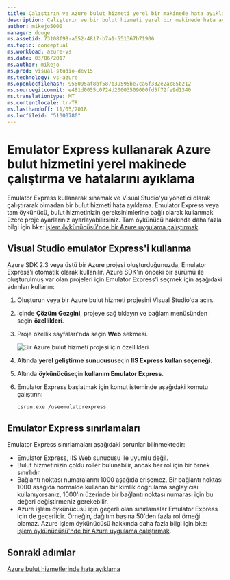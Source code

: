 ```yaml
---
title: Çalıştırın ve Azure bulut hizmeti yerel bir makinede hata ayıklamak için emulator Express'i kullanma | Microsoft Docs
description: Çalıştırın ve bir bulut hizmeti yerel bir makinede hata ayıklamak için emulator Express'i kullanma
author: mikejo5000
manager: douge
ms.assetid: 73108f98-a552-4817-b7a1-551367b71906
ms.topic: conceptual
ms.workload: azure-vs
ms.date: 03/06/2017
ms.author: mikejo
ms.prod: visual-studio-dev15
ms.technology: vs-azure
ms.openlocfilehash: 955095af8bf587b39595be7ca6f332e2ac85b212
ms.sourcegitcommit: e481d0055c0724d20003509000fd5f72fe9d1340
ms.translationtype: MT
ms.contentlocale: tr-TR
ms.lasthandoff: 11/05/2018
ms.locfileid: "51000780"
---
```

# <a name="using-emulator-express-to-run-and-debug-an-azure-cloud-service-on-a-local-machine"></a>Emulator Express kullanarak Azure bulut hizmetini yerel makinede çalıştırma ve hatalarını ayıklama
Emulator Express kullanarak sınamak ve Visual Studio'yu yönetici olarak çalıştırarak olmadan bir bulut hizmeti hata ayıklama. Emulator Express veya tam öykünücü, bulut hizmetinizin gereksinimlerine bağlı olarak kullanmak üzere proje ayarlarınız ayarlayabilirsiniz. Tam öykünücü hakkında daha fazla bilgi için bkz: [işlem öykünücüsü'nde bir Azure uygulama çalıştırmak](/azure/storage/common/storage-use-emulator).

## <a name="using-emulator-express-in-visual-studio"></a>Visual Studio emulator Express'i kullanma
Azure SDK 2.3 veya üstü bir Azure projesi oluşturduğunuzda, Emulator Express'i otomatik olarak kullanılır. Azure SDK'ın önceki bir sürümü ile oluşturulmuş var olan projeleri için Emulator Express'i seçmek için aşağıdaki adımları kullanın:

1. Oluşturun veya bir Azure bulut hizmeti projesini Visual Studio'da açın.

1. İçinde **Çözüm Gezgini**, projeye sağ tıklayın ve bağlam menüsünden seçin **özellikleri**.

1. Proje özellik sayfaları'nda seçin **Web** sekmesi.

    ![Bir Azure bulut hizmeti projesi için özellikleri](./media/vs-azure-tools-emulator-express-debug-run/web-properties.png)

1. Altında **yerel geliştirme sunucusu**seçin **IIS Express kullan seçeneği**.

1. Altında **öykünücü**seçin **kullanım Emulator Express**.
   
1. Emulator Express başlatmak için komut isteminde aşağıdaki komutu çalıştırın: 

    ```
    csrun.exe /useemulatorexpress
    ```

## <a name="emulator-express-limitations"></a>Emulator Express sınırlamaları
Emulator Express sınırlamaları aşağıdaki sorunlar bilinmektedir: 

- Emulator Express, IIS Web sunucusu ile uyumlu değil.
- Bulut hizmetinizin çoklu roller bulunabilir, ancak her rol için bir örnek sınırlıdır.
- Bağlantı noktası numaralarını 1000 aşağıda erişemez. Bir bağlantı noktası 1000 aşağıda normalde kullanan bir kimlik doğrulama sağlayıcısı kullanıyorsanız, 1000'in üzerinde bir bağlantı noktası numarası için bu değeri değiştirmeniz gerekebilir.
- Azure işlem öykünücüsü için geçerli olan sınırlamalar Emulator Express için de geçerlidir. Örneğin, dağıtım başına 50'den fazla rol örneği olamaz. Azure işlem öykünücüsü hakkında daha fazla bilgi için bkz: [işlem öykünücüsü'nde bir Azure uygulama çalıştırmak](http://go.microsoft.com/fwlink/p/?LinkId=623050).

## <a name="next-steps"></a>Sonraki adımlar
[Azure bulut hizmetlerinde hata ayıklama](https://msdn.microsoft.com/library/azure/ee405479.aspx)
